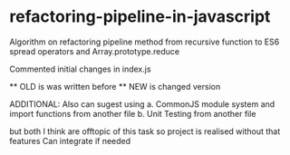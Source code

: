 # refactoring-pipeline-in-javascript

Algorithm on refactoring pipeline method from recursive function to ES6 spread operators and Array.prototype.reduce

Commented initial changes in index.js

** OLD is was written before
** NEW is changed version

ADDITIONAL: Also can sugest using 
a. CommonJS module system and import functions from another file
b. Unit Testing from another file

but both I think are offtopic of this task so project is realised without that features
Can integrate if needed
